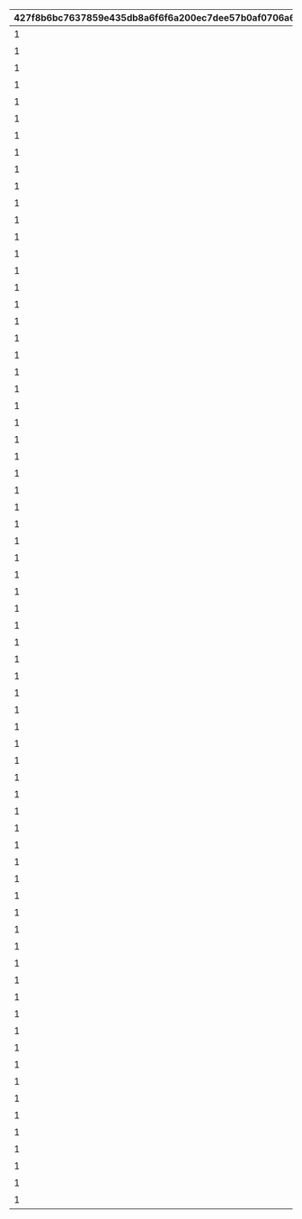 |427f8b6bc7637859e435db8a6f6f6a200ec7dee57b0af0706a612ab257fd6289|cfb97c7b00a49afa7477a98a45a030b1ed8c8860eee2bb4f835f556d42d65442|d96bb0fe003ae84423f05cfa3c23adb21d6df90b10d9e22b239453663fb6cfdc|6ca401c499f558d39736b32e6db9cfb232dd1cc303452b1faa7134a2a7acabb5|3b5dc9d9e750d17e152ced8618cb3fd21b985adc723428142b9759f1159908cc|f769a5826f0a1b1e354ebb5d626321f3957ef5ed9fa931802e3762cf7b675835|a088bf45941a1653b09d392a9c32ad7d34e38ea0b75893f6802c67248fbbf41b|ee5bc67799aa597ec87a2d6fa51580693316dac269f13de2409460515cc22951|41a999bdfea7c83f3a6f9f4365bb61ee000ab528839eba4d4c8d7f149349e607|5c9fcb124b4f7541ea40a6da722559598a2358b1167c601eaed1723dea62239e|c58aee47d56bc545a8efd6defe2e47b188147b6f2ffb7eaafd10b544fe125edd|56955c788981e62080a2f2308dec5487f9b7d6a1d2145caa5f79b8f899f3fafd|54b1af836ccb6a4cad5910f2a58035135651a7f7849c774e5f929169b4c37e3a|2516e6cf9d743e45390ff8aa999bab758ae5b77c45d5177be9f4808e09d8e59c|708872a98667c9d49b093210288b39bd6e9b81f08d463f90456be9804d0e67e7|
| --- | --- | --- | --- | --- | --- | --- | --- | --- | --- | --- | --- | --- | --- | --- |
|1|32001001|1|603|0|3200101|1st Round Clear！|1004110|0|スペシャルダンジョンを1回登頂しよう|80001|2030/04/01 14:59:59|32001|0|2015/04/01 15:00:00|
|1|32001002|2|603|0|3200102|2nd Round Clear！|1004110|0|スペシャルダンジョンを2回登頂しよう|80001|2030/04/01 14:59:59|32001|0|2015/04/01 15:00:00|
|1|32001003|3|603|0|3200103|3rd Round Clear！|1004110|0|スペシャルダンジョンを3回登頂しよう|80001|2030/04/01 14:59:59|32001|0|2015/04/01 15:00:00|
|1|32001004|4|603|0|3200104|4th Round Clear！|1004110|0|スペシャルダンジョンを4回登頂しよう|80001|2030/04/01 14:59:59|32001|0|2015/04/01 15:00:00|
|1|32001005|5|603|0|3200105|CONQUEST！|1004110|0|スペシャルダンジョンを5回登頂しよう|80001|2030/04/01 14:59:59|32001|0|2015/04/01 15:00:00|
|1|32001001|1|603|0|3200201|1st Round Clear！|1004110|0|スペシャルダンジョンを1回登頂しよう|80001|2030/04/01 14:59:59|32002|0|2015/04/01 15:00:00|
|1|32001002|2|603|0|3200202|2nd Round Clear！|1004110|0|スペシャルダンジョンを2回登頂しよう|80001|2030/04/01 14:59:59|32002|0|2015/04/01 15:00:00|
|1|32001003|3|603|0|3200203|3rd Round Clear！|1004110|0|スペシャルダンジョンを3回登頂しよう|80001|2030/04/01 14:59:59|32002|0|2015/04/01 15:00:00|
|1|32001004|4|603|0|3200204|4th Round Clear！|1004110|0|スペシャルダンジョンを4回登頂しよう|80001|2030/04/01 14:59:59|32002|0|2015/04/01 15:00:00|
|1|32001005|5|603|0|3200205|CONQUEST！|1004110|0|スペシャルダンジョンを5回登頂しよう|80001|2030/04/01 14:59:59|32002|0|2015/04/01 15:00:00|
|1|32001001|1|603|0|3200301|1st Round Clear！|1004110|0|スペシャルダンジョンを1回登頂しよう|80001|2030/04/01 14:59:59|32003|0|2015/04/01 15:00:00|
|1|32001002|2|603|0|3200302|2nd Round Clear！|1004110|0|スペシャルダンジョンを2回登頂しよう|80001|2030/04/01 14:59:59|32003|0|2015/04/01 15:00:00|
|1|32001003|3|603|0|3200303|3rd Round Clear！|1004110|0|スペシャルダンジョンを3回登頂しよう|80001|2030/04/01 14:59:59|32003|0|2015/04/01 15:00:00|
|1|32001004|4|603|0|3200304|4th Round Clear！|1004110|0|スペシャルダンジョンを4回登頂しよう|80001|2030/04/01 14:59:59|32003|0|2015/04/01 15:00:00|
|1|32001005|5|603|0|3200305|CONQUEST！|1004110|0|スペシャルダンジョンを5回登頂しよう|80001|2030/04/01 14:59:59|32003|0|2015/04/01 15:00:00|
|1|32001001|1|603|0|3200401|1st Round Clear！|1004110|0|スペシャルダンジョンを1回登頂しよう|80001|2030/04/01 14:59:59|32004|0|2015/04/01 15:00:00|
|1|32001002|2|603|0|3200402|2nd Round Clear！|1004110|0|スペシャルダンジョンを2回登頂しよう|80001|2030/04/01 14:59:59|32004|0|2015/04/01 15:00:00|
|1|32001003|3|603|0|3200403|3rd Round Clear！|1004110|0|スペシャルダンジョンを3回登頂しよう|80001|2030/04/01 14:59:59|32004|0|2015/04/01 15:00:00|
|1|32001004|4|603|0|3200404|4th Round Clear！|1004110|0|スペシャルダンジョンを4回登頂しよう|80001|2030/04/01 14:59:59|32004|0|2015/04/01 15:00:00|
|1|32001005|5|603|0|3200405|CONQUEST！|1004110|0|スペシャルダンジョンを5回登頂しよう|80001|2030/04/01 14:59:59|32004|0|2015/04/01 15:00:00|
|1|32001001|1|603|0|3200501|1st Round Clear！|1004110|0|スペシャルダンジョンを1回登頂しよう|80001|2030/04/01 14:59:59|32005|0|2015/04/01 15:00:00|
|1|32001002|2|603|0|3200502|2nd Round Clear！|1004110|0|スペシャルダンジョンを2回登頂しよう|80001|2030/04/01 14:59:59|32005|0|2015/04/01 15:00:00|
|1|32001003|3|603|0|3200503|3rd Round Clear！|1004110|0|スペシャルダンジョンを3回登頂しよう|80001|2030/04/01 14:59:59|32005|0|2015/04/01 15:00:00|
|1|32001004|4|603|0|3200504|4th Round Clear！|1004110|0|スペシャルダンジョンを4回登頂しよう|80001|2030/04/01 14:59:59|32005|0|2015/04/01 15:00:00|
|1|32001005|5|603|0|3200505|CONQUEST！|1004110|0|スペシャルダンジョンを5回登頂しよう|80001|2030/04/01 14:59:59|32005|0|2015/04/01 15:00:00|
|1|32001001|1|603|0|3200601|1st Round Clear！|1004110|0|スペシャルダンジョンを1回登頂しよう|80001|2030/04/01 14:59:59|32006|0|2015/04/01 15:00:00|
|1|32001002|2|603|0|3200602|2nd Round Clear！|1004110|0|スペシャルダンジョンを2回登頂しよう|80001|2030/04/01 14:59:59|32006|0|2015/04/01 15:00:00|
|1|32001003|3|603|0|3200603|3rd Round Clear！|1004110|0|スペシャルダンジョンを3回登頂しよう|80001|2030/04/01 14:59:59|32006|0|2015/04/01 15:00:00|
|1|32001004|4|603|0|3200604|4th Round Clear！|1004110|0|スペシャルダンジョンを4回登頂しよう|80001|2030/04/01 14:59:59|32006|0|2015/04/01 15:00:00|
|1|32001005|5|603|0|3200605|CONQUEST！|1004110|0|スペシャルダンジョンを5回登頂しよう|80001|2030/04/01 14:59:59|32006|0|2015/04/01 15:00:00|
|1|32001001|1|603|0|3200701|1st Round Clear！|1004110|0|スペシャルダンジョンを1回登頂しよう|80001|2030/04/01 14:59:59|32007|0|2015/04/01 15:00:00|
|1|32001002|2|603|0|3200702|2nd Round Clear！|1004110|0|スペシャルダンジョンを2回登頂しよう|80001|2030/04/01 14:59:59|32007|0|2015/04/01 15:00:00|
|1|32001003|3|603|0|3200703|3rd Round Clear！|1004110|0|スペシャルダンジョンを3回登頂しよう|80001|2030/04/01 14:59:59|32007|0|2015/04/01 15:00:00|
|1|32001004|4|603|0|3200704|4th Round Clear！|1004110|0|スペシャルダンジョンを4回登頂しよう|80001|2030/04/01 14:59:59|32007|0|2015/04/01 15:00:00|
|1|32001005|5|603|0|3200705|CONQUEST！|1004110|0|スペシャルダンジョンを5回登頂しよう|80001|2030/04/01 14:59:59|32007|0|2015/04/01 15:00:00|
|1|32001001|1|603|0|3200801|1st Round Clear！|1004110|0|スペシャルダンジョンを1回登頂しよう|80001|2030/04/01 14:59:59|32008|0|2015/04/01 15:00:00|
|1|32001002|2|603|0|3200802|2nd Round Clear！|1004110|0|スペシャルダンジョンを2回登頂しよう|80001|2030/04/01 14:59:59|32008|0|2015/04/01 15:00:00|
|1|32001003|3|603|0|3200803|3rd Round Clear！|1004110|0|スペシャルダンジョンを3回登頂しよう|80001|2030/04/01 14:59:59|32008|0|2015/04/01 15:00:00|
|1|32001004|4|603|0|3200804|4th Round Clear！|1004110|0|スペシャルダンジョンを4回登頂しよう|80001|2030/04/01 14:59:59|32008|0|2015/04/01 15:00:00|
|1|32001005|5|603|0|3200805|CONQUEST！|1004110|0|スペシャルダンジョンを5回登頂しよう|80001|2030/04/01 14:59:59|32008|0|2015/04/01 15:00:00|
|1|32001001|1|603|0|3200901|1st Round Clear！|1004110|0|スペシャルダンジョンを1回登頂しよう|80001|2030/04/01 14:59:59|32009|0|2015/04/01 15:00:00|
|1|32001002|2|603|0|3200902|2nd Round Clear！|1004110|0|スペシャルダンジョンを2回登頂しよう|80001|2030/04/01 14:59:59|32009|0|2015/04/01 15:00:00|
|1|32001003|3|603|0|3200903|3rd Round Clear！|1004110|0|スペシャルダンジョンを3回登頂しよう|80001|2030/04/01 14:59:59|32009|0|2015/04/01 15:00:00|
|1|32001004|4|603|0|3200904|4th Round Clear！|1004110|0|スペシャルダンジョンを4回登頂しよう|80001|2030/04/01 14:59:59|32009|0|2015/04/01 15:00:00|
|1|32001005|5|603|0|3200905|CONQUEST！|1004110|0|スペシャルダンジョンを5回登頂しよう|80001|2030/04/01 14:59:59|32009|0|2015/04/01 15:00:00|
|1|32001001|1|603|0|3201001|1st Round Clear！|1004110|0|スペシャルダンジョンを1回登頂しよう|80001|2030/04/01 14:59:59|32010|0|2015/04/01 15:00:00|
|1|32001002|2|603|0|3201002|2nd Round Clear！|1004110|0|スペシャルダンジョンを2回登頂しよう|80001|2030/04/01 14:59:59|32010|0|2015/04/01 15:00:00|
|1|32001003|3|603|0|3201003|3rd Round Clear！|1004110|0|スペシャルダンジョンを3回登頂しよう|80001|2030/04/01 14:59:59|32010|0|2015/04/01 15:00:00|
|1|32001004|4|603|0|3201004|4th Round Clear！|1004110|0|スペシャルダンジョンを4回登頂しよう|80001|2030/04/01 14:59:59|32010|0|2015/04/01 15:00:00|
|1|32001005|5|603|0|3201005|CONQUEST！|1004110|0|スペシャルダンジョンを5回登頂しよう|80001|2030/04/01 14:59:59|32010|0|2015/04/01 15:00:00|
|1|32001001|1|603|0|3201101|1st Round Clear！|1004110|0|スペシャルダンジョンを1回登頂しよう|80001|2030/04/01 14:59:59|32011|0|2015/04/01 15:00:00|
|1|32001002|2|603|0|3201102|2nd Round Clear！|1004110|0|スペシャルダンジョンを2回登頂しよう|80001|2030/04/01 14:59:59|32011|0|2015/04/01 15:00:00|
|1|32001003|3|603|0|3201103|3rd Round Clear！|1004110|0|スペシャルダンジョンを3回登頂しよう|80001|2030/04/01 14:59:59|32011|0|2015/04/01 15:00:00|
|1|32001004|4|603|0|3201104|4th Round Clear！|1004110|0|スペシャルダンジョンを4回登頂しよう|80001|2030/04/01 14:59:59|32011|0|2015/04/01 15:00:00|
|1|32001005|5|603|0|3201105|CONQUEST！|1004110|0|スペシャルダンジョンを5回登頂しよう|80001|2030/04/01 14:59:59|32011|0|2015/04/01 15:00:00|
|1|32001001|1|603|0|3201201|1st Round Clear！|1004110|0|スペシャルダンジョンを1回登頂しよう|80001|2030/04/01 14:59:59|32012|0|2015/04/01 15:00:00|
|1|32001002|2|603|0|3201202|2nd Round Clear！|1004110|0|スペシャルダンジョンを2回登頂しよう|80001|2030/04/01 14:59:59|32012|0|2015/04/01 15:00:00|
|1|32001003|3|603|0|3201203|3rd Round Clear！|1004110|0|スペシャルダンジョンを3回登頂しよう|80001|2030/04/01 14:59:59|32012|0|2015/04/01 15:00:00|
|1|32001004|4|603|0|3201204|4th Round Clear！|1004110|0|スペシャルダンジョンを4回登頂しよう|80001|2030/04/01 14:59:59|32012|0|2015/04/01 15:00:00|
|1|32001005|5|603|0|3201205|CONQUEST！|1004110|0|スペシャルダンジョンを5回登頂しよう|80001|2030/04/01 14:59:59|32012|0|2015/04/01 15:00:00|
|1|32001001|1|603|0|3201301|1st Round Clear！|1004110|0|スペシャルダンジョンを1回登頂しよう|80001|2030/04/01 14:59:59|32013|0|2015/04/01 15:00:00|
|1|32001002|2|603|0|3201302|2nd Round Clear！|1004110|0|スペシャルダンジョンを2回登頂しよう|80001|2030/04/01 14:59:59|32013|0|2015/04/01 15:00:00|
|1|32001003|3|603|0|3201303|3rd Round Clear！|1004110|0|スペシャルダンジョンを3回登頂しよう|80001|2030/04/01 14:59:59|32013|0|2015/04/01 15:00:00|
|1|32001004|4|603|0|3201304|4th Round Clear！|1004110|0|スペシャルダンジョンを4回登頂しよう|80001|2030/04/01 14:59:59|32013|0|2015/04/01 15:00:00|
|1|32001005|5|603|0|3201305|CONQUEST！|1004110|0|スペシャルダンジョンを5回登頂しよう|80001|2030/04/01 14:59:59|32013|0|2015/04/01 15:00:00|
|1|32001001|1|603|0|3201401|1st Round Clear！|1004110|0|スペシャルダンジョンを1回登頂しよう|80001|2030/04/01 14:59:59|32014|0|2015/04/01 15:00:00|
|1|32001002|2|603|0|3201402|2nd Round Clear！|1004110|0|スペシャルダンジョンを2回登頂しよう|80001|2030/04/01 14:59:59|32014|0|2015/04/01 15:00:00|
|1|32001003|3|603|0|3201403|3rd Round Clear！|1004110|0|スペシャルダンジョンを3回登頂しよう|80001|2030/04/01 14:59:59|32014|0|2015/04/01 15:00:00|
|1|32001004|4|603|0|3201404|4th Round Clear！|1004110|0|スペシャルダンジョンを4回登頂しよう|80001|2030/04/01 14:59:59|32014|0|2015/04/01 15:00:00|
|1|32001005|5|603|0|3201405|CONQUEST！|1004110|0|スペシャルダンジョンを5回登頂しよう|80001|2030/04/01 14:59:59|32014|0|2015/04/01 15:00:00|